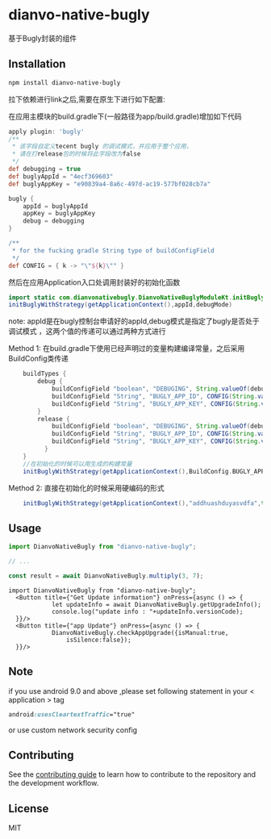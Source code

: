 # dianvo-native-bugly

基于Bugly封装的组件

## Installation

```sh
npm install dianvo-native-bugly
```

拉下依赖进行link之后,需要在原生下进行如下配置:

在应用主模块的build.gradle下(一般路径为app/build.gradle)增加如下代码
```gradle
apply plugin: 'bugly'
/**
 * 该字段自定义tecent bugly 的调试模式，并应用于整个应用，
 * 请在打release包的时候将此字段改为false
 */
def debugging = true
def buglyAppId = "4ecf369603"
def buglyAppKey = "e90839a4-8a6c-497d-ac19-577bf028cb7a"

bugly {
    appId = buglyAppId
    appKey = buglyAppKey
    debug = debugging
}

/**
 * for the fucking gradle String type of buildConfigField
 */
def CONFIG = { k -> "\"${k}\"" }
```

然后在应用Application入口处调用封装好的初始化函数
```java
import static com.dianvonativebugly.DianvoNativeBuglyModuleKt.initBuglyWithStrategy;
initBuglyWithStrategy(getApplicationContext(),appId,debugMode)
```
note: appId是在bugly控制台申请好的appId,debug模式是指定了bugly是否处于调试模式
，这两个值的传递可以通过两种方式进行

Method 1:
在build.gradle下使用已经声明过的变量构建编译常量，之后采用BuildConfig类传递
```gradle
    buildTypes {
        debug {
            buildConfigField "boolean", "DEBUGING", String.valueOf(debugging)
            buildConfigField "String", "BUGLY_APP_ID", CONFIG(String.valueOf(buglyAppId))
            buildConfigField "String", "BUGLY_APP_KEY", CONFIG(String.valueOf(buglyAppKey))
        }
        release {
            buildConfigField "boolean", "DEBUGING", String.valueOf(debugging)
            buildConfigField "String", "BUGLY_APP_ID", CONFIG(String.valueOf(buglyAppId))
            buildConfigField "String", "BUGLY_APP_KEY", CONFIG(String.valueOf(buglyAppKey))
          }
    }
    //在初始化的时候可以用生成的构建常量
    initBuglyWithStrategy(getApplicationContext(),BuildConfig.BUGLY_APP_ID,BuildConfig.DEBUGING)
```
Method 2:
直接在初始化的时候采用硬编码的形式
```java
    initBuglyWithStrategy(getApplicationContext(),"addhuashduyasvdfa",true)
```
## Usage

```js
import DianvoNativeBugly from "dianvo-native-bugly";

// ...

const result = await DianvoNativeBugly.multiply(3, 7);
```
```
import DianvoNativeBugly from "dianvo-native-bugly";
  <Button title={"Get Update information"} onPress={async () => {
            let updateInfo = await DianvoNativeBugly.getUpgradeInfo();
            console.log("update info : "+updateInfo.versionCode);
  }}/>
  <Button title={"app Update"} onPress={async () => {
            DianvoNativeBugly.checkAppUpgrade({isManual:true,
                isSilence:false});
  }}/>
```

## Note
if you use android 9.0 and above ,please set following statement in your < application > tag
```css
android:usesCleartextTraffic="true"
```
or use custom network security config


## Contributing

See the [contributing guide](CONTRIBUTING.md) to learn how to contribute to the repository and the development workflow.

## License

MIT
